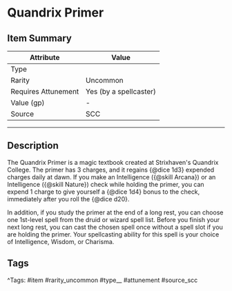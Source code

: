 # Quandrix Primer

## Item Summary

| Attribute            | Value                        |
|----------------------|------------------------------|
| Type                 |   |
| Rarity               | Uncommon             |
| Requires Attunement  | Yes (by a spellcaster)                |
| Value (gp)           | -    |
| Source               | SCC |

---

## Description

The Quandrix Primer is a magic textbook created at Strixhaven's Quandrix College. The primer has 3 charges, and it regains {@dice 1d3} expended charges daily at dawn. If you make an Intelligence ({@skill Arcana}) or an Intelligence ({@skill Nature}) check while holding the primer, you can expend 1 charge to give yourself a {@dice 1d4} bonus to the check, immediately after you roll the {@dice d20}.

In addition, if you study the primer at the end of a long rest, you can choose one 1st-level spell from the druid or wizard spell list. Before you finish your next long rest, you can cast the chosen spell once without a spell slot if you are holding the primer. Your spellcasting ability for this spell is your choice of Intelligence, Wisdom, or Charisma.

## Tags

^Tags: #item #rarity_uncommon #type__ #attunement #source_scc